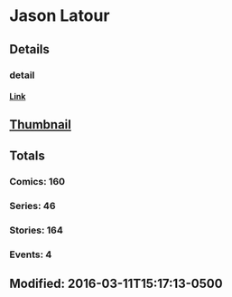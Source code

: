 # Jason  Latour 
## Details
### detail
#### [Link](http://marvel.com/comics/creators/11306/jason_latour?utm_campaign=apiRef&utm_source=225578a89fc76f3d20fbffda5d17a88d)
## [Thumbnail](http://i.annihil.us/u/prod/marvel/i/mg/b/40/image_not_available.jpg)
## Totals
### Comics: 160
### Series: 46
### Stories: 164
### Events: 4
## Modified: 2016-03-11T15:17:13-0500
